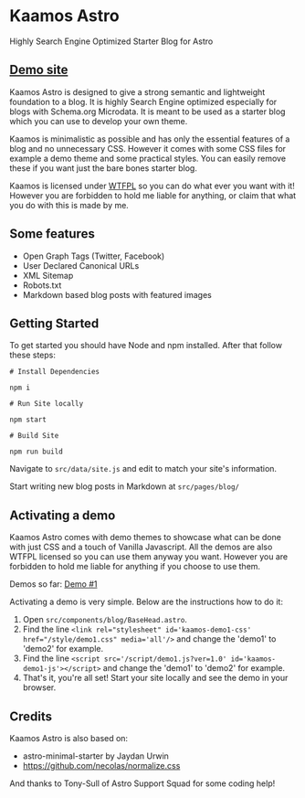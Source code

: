 # Kaamos Astro
Highly Search Engine Optimized Starter Blog for Astro 

## <a href="https://www.kalervoraitanen.com/kaamos" target="_blank">Demo site</a>

Kaamos Astro is designed to give a strong semantic and lightweight foundation to a blog. It is highly Search Engine optimized especially for blogs with Schema.org Microdata. It is meant to be used as a starter blog which you can use to develop your own theme.

Kaamos is minimalistic as possible and has only the essential features of a blog and no unnecessary CSS. However it comes with some CSS files for example a demo theme and some practical styles. You can easily remove these if you want just the bare bones starter blog.

Kaamos is licensed under <a href="http://sam.zoy.org/wtfpl/" title="Link to WTFPL license">WTFPL</a> so you can do what ever you want with it! However you are forbidden to hold me liable for anything, or claim that what you do with this is made by me.

## Some features

- Open Graph Tags (Twitter, Facebook)
- User Declared Canonical URLs
- XML Sitemap
- Robots.txt
- Markdown based blog posts with featured images

## Getting Started

To get started you should have Node and npm installed. After that follow these steps:
```
# Install Dependencies

npm i

# Run Site locally

npm start

# Build Site

npm run build
```

Navigate to `src/data/site.js` and edit to match your site's information.

Start writing new blog posts in Markdown at `src/pages/blog/`

## Activating a demo

Kaamos Astro comes with demo themes to showcase what can be done with just CSS and a touch of Vanilla Javascript. All the demos are also WTFPL licensed so you can use them anyway you want. However you are forbidden to hold me liable for anything if you choose to use them.

Demos so far:
<a href="https://www.kalervoraitanen.com/kaamos" target="_blank">Demo #1</a>

Activating a demo is very simple. Below are the instructions how to do it:

1. Open `src/components/blog/BaseHead.astro`.
2. Find the line `<link rel="stylesheet" id='kaamos-demo1-css' href="/style/demo1.css" media='all'/>` and change the 'demo1' to 'demo2' for example.
3. Find the line `<script src='/script/demo1.js?ver=1.0' id='kaamos-demo1-js'></script>` and change the 'demo1' to 'demo2' for example.
4. That's it, you're all set! Start your site locally and see the demo in your browser.

## Credits

Kaamos Astro is also based on:
- astro-minimal-starter by Jaydan Urwin
- https://github.com/necolas/normalize.css

And thanks to Tony-Sull of Astro Support Squad for some coding help!